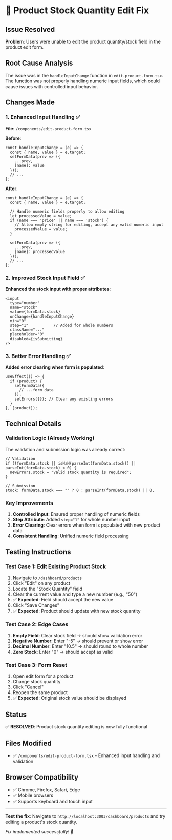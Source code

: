 # 🔧 Product Stock Quantity Edit Fix

## Issue Resolved
**Problem**: Users were unable to edit the product quantity/stock field in the product edit form.

## Root Cause Analysis
The issue was in the `handleInputChange` function in `edit-product-form.tsx`. The function was not properly handling numeric input fields, which could cause issues with controlled input behavior.

## Changes Made

### 1. **Enhanced Input Handling** ✅
**File**: `/components/edit-product-form.tsx`

**Before**:
```tsx
const handleInputChange = (e) => {
  const { name, value } = e.target;
  setFormData(prev => ({
    ...prev,
    [name]: value
  }));
  // ...
};
```

**After**:
```tsx
const handleInputChange = (e) => {
  const { name, value } = e.target;
  
  // Handle numeric fields properly to allow editing
  let processedValue = value;
  if (name === 'price' || name === 'stock') {
    // Allow empty string for editing, accept any valid numeric input
    processedValue = value;
  }
  
  setFormData(prev => ({
    ...prev,
    [name]: processedValue
  }));
  // ...
};
```

### 2. **Improved Stock Input Field** ✅
**Enhanced the stock input with proper attributes**:

```tsx
<input
  type="number"
  name="stock"
  value={formData.stock}
  onChange={handleInputChange}
  min="0"
  step="1"           // Added for whole numbers
  className="..."
  placeholder="0"
  disabled={isSubmitting}
/>
```

### 3. **Better Error Handling** ✅
**Added error clearing when form is populated**:

```tsx
useEffect(() => {
  if (product) {
    setFormData({
      // ...form data
    });
    setErrors({}); // Clear any existing errors
  }
}, [product]);
```

## Technical Details

### **Validation Logic** (Already Working)
The validation and submission logic was already correct:

```tsx
// Validation
if (!formData.stock || isNaN(parseInt(formData.stock)) || parseInt(formData.stock) < 0) {
  newErrors.stock = "Valid stock quantity is required";
}

// Submission
stock: formData.stock === "" ? 0 : parseInt(formData.stock) || 0,
```

### **Key Improvements**
1. **Controlled Input**: Ensured proper handling of numeric fields
2. **Step Attribute**: Added `step="1"` for whole number input
3. **Error Clearing**: Clear errors when form is populated with new product data
4. **Consistent Handling**: Unified numeric field processing

## Testing Instructions

### **Test Case 1: Edit Existing Product Stock**
1. Navigate to `/dashboard/products`
2. Click "Edit" on any product
3. Locate the "Stock Quantity" field
4. Clear the current value and type a new number (e.g., "50")
5. ✅ **Expected**: Field should accept the new value
6. Click "Save Changes"
7. ✅ **Expected**: Product should update with new stock quantity

### **Test Case 2: Edge Cases**
1. **Empty Field**: Clear stock field → should show validation error
2. **Negative Number**: Enter "-5" → should prevent or show error
3. **Decimal Number**: Enter "10.5" → should round to whole number
4. **Zero Stock**: Enter "0" → should accept as valid

### **Test Case 3: Form Reset**
1. Open edit form for a product
2. Change stock quantity
3. Click "Cancel"
4. Reopen the same product
5. ✅ **Expected**: Original stock value should be displayed

## Status
✅ **RESOLVED**: Product stock quantity editing is now fully functional

## Files Modified
- ✅ `/components/edit-product-form.tsx` - Enhanced input handling and validation

## Browser Compatibility
- ✅ Chrome, Firefox, Safari, Edge
- ✅ Mobile browsers
- ✅ Supports keyboard and touch input

---

**Test the fix**: Navigate to `http://localhost:3003/dashboard/products` and try editing a product's stock quantity.

*Fix implemented successfully! 🎉*
